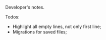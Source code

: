 Developer's notes.

Todos:

* Highlight all empty lines, not only first line;
* Migrations for saved files;

